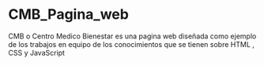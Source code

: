 # CMB_Pagina_web
CMB o Centro Medico Bienestar es una pagina web diseñada como ejemplo de los trabajos en equipo de los conocimientos que se tienen sobre HTML , CSS y JavaScript

